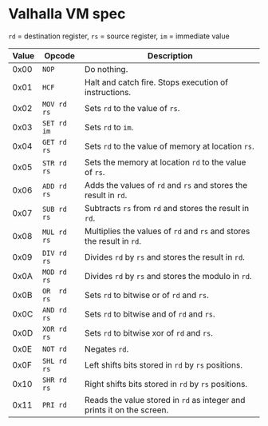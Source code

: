 # Valhalla VM spec

`rd` = destination register,
`rs` = source register,
`im` = immediate value

Value | Opcode      | Description
------|-------------|-----------------------------------------------------------------------
0x00  | `NOP`       | Do nothing.
0x01  | `HCF`       | Halt and catch fire. Stops execution of instructions.
0x02  | `MOV rd rs` | Sets `rd` to the value of `rs`.
0x03  | `SET rd im` | Sets `rd` to `im`.
0x04  | `GET rd rs` | Sets `rd` to the value of memory at location `rs`.
0x05  | `STR rd rs` | Sets the memory at location `rd` to the value of `rs`.
0x06  | `ADD rd rs` | Adds the values of `rd` and `rs` and stores the result in `rd`.
0x07  | `SUB rd rs` | Subtracts `rs` from `rd` and stores the result in `rd`.
0x08  | `MUL rd rs` | Multiplies the values of `rd` and `rs` and stores the result in `rd`.
0x09  | `DIV rd rs` | Divides `rd` by `rs` and stores the result in `rd`.
0x0A  | `MOD rd rs` | Divides `rd` by `rs` and stores the modulo in `rd`.
0x0B  | `OR  rd rs` | Sets `rd` to bitwise or of `rd` and `rs`.
0x0C  | `AND rd rs` | Sets `rd` to bitwise and of `rd` and `rs`.
0x0D  | `XOR rd rs` | Sets `rd` to bitwise xor of `rd` and `rs`.
0x0E  | `NOT rd`    | Negates `rd`.
0x0F  | `SHL rd rs` | Left shifts bits stored in `rd` by `rs` positions.
0x10  | `SHR rd rs` | Right shifts bits stored in `rd` by `rs` positions.
0x11  | `PRI rd`    | Reads the value stored in `rd` as integer and prints it on the screen.
